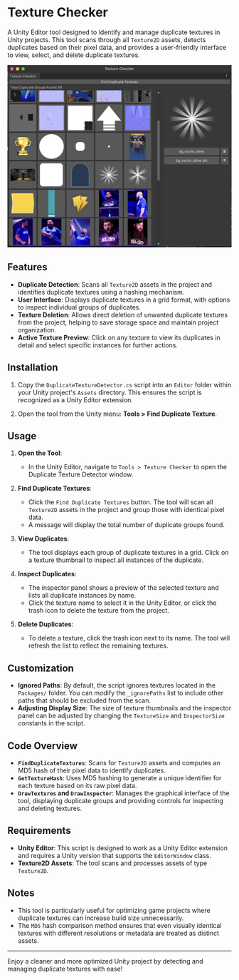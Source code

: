 # Texture Checker

A Unity Editor tool designed to identify and manage duplicate textures in Unity projects. This tool scans through all `Texture2D` assets, detects duplicates based on their pixel data, and provides a user-friendly interface to view, select, and delete duplicate textures.

![Alt Text](image.png)
## Features

- **Duplicate Detection**: Scans all `Texture2D` assets in the project and identifies duplicate textures using a hashing mechanism.
- **User Interface**: Displays duplicate textures in a grid format, with options to inspect individual groups of duplicates.
- **Texture Deletion**: Allows direct deletion of unwanted duplicate textures from the project, helping to save storage space and maintain project organization.
- **Active Texture Preview**: Click on any texture to view its duplicates in detail and select specific instances for further actions.

## Installation

1. Copy the `DuplicateTextureDetector.cs` script into an `Editor` folder within your Unity project's `Assets` directory. This ensures the script is recognized as a Unity Editor extension.

2. Open the tool from the Unity menu: **Tools > Find Duplicate Texture**.

## Usage

1. **Open the Tool**:
    - In the Unity Editor, navigate to `Tools > Texture Checker` to open the Duplicate Texture Detector window.

2. **Find Duplicate Textures**:
    - Click the `Find Duplicate Textures` button. The tool will scan all `Texture2D` assets in the project and group those with identical pixel data.
    - A message will display the total number of duplicate groups found.

3. **View Duplicates**:
    - The tool displays each group of duplicate textures in a grid. Click on a texture thumbnail to inspect all instances of the duplicate.

4. **Inspect Duplicates**:
    - The inspector panel shows a preview of the selected texture and lists all duplicate instances by name.
    - Click the texture name to select it in the Unity Editor, or click the trash icon to delete the texture from the project.

5. **Delete Duplicates**:
    - To delete a texture, click the trash icon next to its name. The tool will refresh the list to reflect the remaining textures.

## Customization

- **Ignored Paths**: By default, the script ignores textures located in the `Packages/` folder. You can modify the `_ignorePaths` list to include other paths that should be excluded from the scan.
- **Adjusting Display Size**: The size of texture thumbnails and the inspector panel can be adjusted by changing the `TextureSize` and `InspectorSize` constants in the script.

## Code Overview

- **`FindDuplicateTextures`**: Scans for `Texture2D` assets and computes an MD5 hash of their pixel data to identify duplicates.
- **`GetTextureHash`**: Uses MD5 hashing to generate a unique identifier for each texture based on its raw pixel data.
- **`DrawTextures` and `DrawInspector`**: Manages the graphical interface of the tool, displaying duplicate groups and providing controls for inspecting and deleting textures.

## Requirements

- **Unity Editor**: This script is designed to work as a Unity Editor extension and requires a Unity version that supports the `EditorWindow` class.
- **Texture2D Assets**: The tool scans and processes assets of type `Texture2D`.

## Notes

- This tool is particularly useful for optimizing game projects where duplicate textures can increase build size unnecessarily.
- The `MD5` hash comparison method ensures that even visually identical textures with different resolutions or metadata are treated as distinct assets.

---

Enjoy a cleaner and more optimized Unity project by detecting and managing duplicate textures with ease!

```